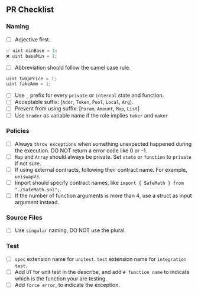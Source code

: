 ## PR Checklist
### Naming 
- [ ] Adjective first.
```javascript
✅ uint minBase = 1;  
❌ uint baseMin = 1;
```
- [ ] Abbreviation should follow the camel case rule.
```javascript
uint twapPrice = 1;
uint fakeAmm = 1;
```
- [ ] Use `_` prefix for every `private` or `internal` state and function.
- [ ] Acceptable suffix: [`Addr`, `Token`, `Pool`, `Local`, `Arg`].
- [ ] Prevent from using suffix: [`Param`, `Amount`, `Map`, `List`]
- [ ] Use `trader` as variable name if the role implies `taker` and `maker` 

### Policies
- [ ] Always `throw exceptions` when something unexpected happened during the execution. DO NOT return a error code like 0 or -1.
- [ ] `Map` and `Array` should always be private. Set `state` or `function` to `private` if not sure.
- [ ] If using external contracts, following their contract name. For example, `uniswapV3`.
- [ ] Import should specify contract names, like `import { SafeMath } from "./SafeMath.sol";`.
- [ ] If the number of function arguments is more than 4, use a struct as input argument instead. 

### Source Files
- [ ] Use `singular` naming, DO NOT use the plural.


### Test
- [ ] `spec` extension name for `unitest`. `test` extension name for `integration test`.
- [ ] Add `UT` for unit test in the describe, and add `# function name` to indicate which is the function your are testing.
- [ ] Add `force error`, to indicate the exception.
